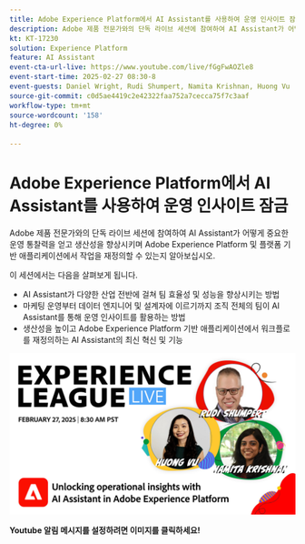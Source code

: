 ```yaml
---
title: Adobe Experience Platform에서 AI Assistant를 사용하여 운영 인사이트 잠금
description: Adobe 제품 전문가와의 단독 라이브 세션에 참여하여 AI Assistant가 어떻게 중요한 운영 통찰력을 얻고 생산성을 향상시키며 Adobe Experience Platform 및 플랫폼 기반 애플리케이션에서 작업을 재정의할 수 있는지 알아보십시오.
kt: KT-17230
solution: Experience Platform
feature: AI Assistant
event-cta-url-live: https://www.youtube.com/live/fGgFwAOZle8
event-start-time: 2025-02-27 08:30-8
event-guests: Daniel Wright, Rudi Shumpert, Namita Krishnan, Huong Vu
source-git-commit: c0d5ae4419c2e42322faa752a7cecca75f7c3aaf
workflow-type: tm+mt
source-wordcount: '158'
ht-degree: 0%

---
```


# Adobe Experience Platform에서 AI Assistant를 사용하여 운영 인사이트 잠금

Adobe 제품 전문가와의 단독 라이브 세션에 참여하여 AI Assistant가 어떻게 중요한 운영 통찰력을 얻고 생산성을 향상시키며 Adobe Experience Platform 및 플랫폼 기반 애플리케이션에서 작업을 재정의할 수 있는지 알아보십시오.

이 세션에서는 다음을 살펴보게 됩니다.

* AI Assistant가 다양한 산업 전반에 걸쳐 팀 효율성 및 성능을 향상시키는 방법
* 마케팅 운영부터 데이터 엔지니어 및 설계자에 이르기까지 조직 전체의 팀이 AI Assistant를 통해 운영 인사이트를 활용하는 방법
* 생산성을 높이고 Adobe Experience Platform 기반 애플리케이션에서 워크플로를 재정의하는 AI Assistant의 최신 혁신 및 기능

[![ExL LIVE 2025년 2월 27일](assets/WebBanner-02-27-25.jpg)](https://www.youtube.com/live/fGgFwAOZle8)

**Youtube 알림 메시지를 설정하려면 이미지를 클릭하세요!**
